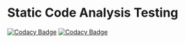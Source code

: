 # Static Code Analysis Testing

[![Codacy Badge](https://api.codacy.com/project/badge/Grade/1c524e61cd8640e79b80d406eda8754b)](https://www.codacy.com/gh/masterqwerty/sca-testing?utm_source=github.com&amp;utm_medium=referral&amp;utm_content=masterqwerty/sca-testing&amp;utm_campaign=Badge_Grade)
[![Codacy Badge](https://api.codacy.com/project/badge/Coverage/1c524e61cd8640e79b80d406eda8754b)](https://www.codacy.com/gh/masterqwerty/sca-testing?utm_source=github.com&utm_medium=referral&utm_content=masterqwerty/sca-testing&utm_campaign=Badge_Coverage)